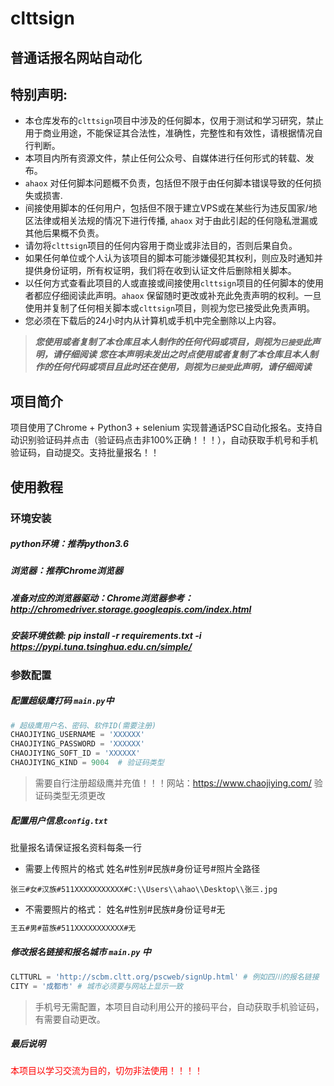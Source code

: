 # clttsign

## 普通话报名网站自动化

## 特别声明:

- 本仓库发布的`clttsign`项目中涉及的任何脚本，仅用于测试和学习研究，禁止用于商业用途，不能保证其合法性，准确性，完整性和有效性，请根据情况自行判断。
- 本项目内所有资源文件，禁止任何公众号、自媒体进行任何形式的转载、发布。
- `ahaox` 对任何脚本问题概不负责，包括但不限于由任何脚本错误导致的任何损失或损害.
- 间接使用脚本的任何用户，包括但不限于建立VPS或在某些行为违反国家/地区法律或相关法规的情况下进行传播, `ahaox` 对于由此引起的任何隐私泄漏或其他后果概不负责。
- 请勿将`clttsign`项目的任何内容用于商业或非法目的，否则后果自负。
- 如果任何单位或个人认为该项目的脚本可能涉嫌侵犯其权利，则应及时通知并提供身份证明，所有权证明，我们将在收到认证文件后删除相关脚本。
- 以任何方式查看此项目的人或直接或间接使用`clttsign`项目的任何脚本的使用者都应仔细阅读此声明。`ahaox` 保留随时更改或补充此免责声明的权利。一旦使用并复制了任何相关脚本或`clttsign`项目，则视为您已接受此免责声明。
- 您必须在下载后的24小时内从计算机或手机中完全删除以上内容。

> ***您使用或者复制了本仓库且本人制作的任何代码或项目，则视为`已接受`此声明，请仔细阅读***
> ***您在本声明未发出之时点使用或者复制了本仓库且本人制作的任何代码或项目且此时还在使用，则视为`已接受`此声明，请仔细阅读***

## 项目简介

项目使用了Chrome + Python3 + selenium 实现普通话PSC自动化报名。支持自动识别验证码并点击（验证码点击非100%正确！！！），自动获取手机号和手机验证码，自动提交。支持批量报名！！

## 使用教程

### 环境安装

##### python环境：推荐python3.6

##### 浏览器：推荐Chrome浏览器

##### 准备对应的浏览器驱动：Chrome浏览器参考：http://chromedriver.storage.googleapis.com/index.html

##### 安装环境依赖: pip install -r requirements.txt -i https://pypi.tuna.tsinghua.edu.cn/simple/


### 参数配置

##### 配置超级鹰打码 `main.py`中

```python
# 超级鹰用户名、密码、软件ID(需要注册)
CHAOJIYING_USERNAME = 'XXXXXX'
CHAOJIYING_PASSWORD = 'XXXXXX'
CHAOJIYING_SOFT_ID = 'XXXXXX'
CHAOJIYING_KIND = 9004  # 验证码类型
```

> 需要自行注册超级鹰并充值！！！网站：https://www.chaojiying.com/  验证码类型无须更改

##### 配置用户信息`config.txt`

批量报名请保证报名资料每条一行

* 需要上传照片的格式 姓名#性别#民族#身份证号#照片全路径

```
张三#女#汉族#511XXXXXXXXXXX#C:\\Users\\ahao\\Desktop\\张三.jpg
```

* 不需要照片的格式： 姓名#性别#民族#身份证号#无

```txt
王五#男#苗族#511XXXXXXXXXXX#无
```

##### 修改报名链接和报名城市  `main.py` 中

```python
CLTTURL = 'http://scbm.cltt.org/pscweb/signUp.html' # 例如四川的报名链接
CITY = '成都市' # 城市必须要与网站上显示一致
```

> 手机号无需配置，本项目自动利用公开的接码平台，自动获取手机验证码，有需要自动更改。

##### 最后说明

<font style="color:red;">本项目以学习交流为目的，切勿非法使用！！！！</font>



